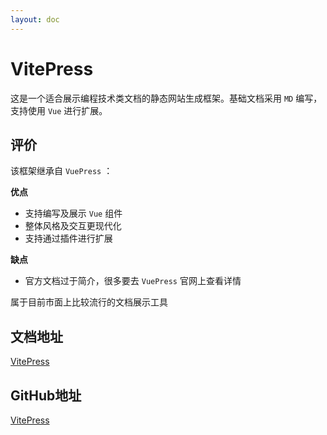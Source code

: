 ```yaml
---
layout: doc
---
```


# VitePress

这是一个适合展示编程技术类文档的静态网站生成框架。基础文档采用 `MD` 编写，支持使用 `Vue` 进行扩展。

## 评价

该框架继承自 `VuePress` ：

**优点**
- 支持编写及展示 `Vue` 组件 
- 整体风格及交互更现代化
- 支持通过插件进行扩展

**缺点**
- 官方文档过于简介，很多要去 `VuePress` 官网上查看详情

属于目前市面上比较流行的文档展示工具

## 文档地址

[VitePress](https://vitepress.dev/)

## GitHub地址

[VitePress](https://github.com/vuejs/vitepress)